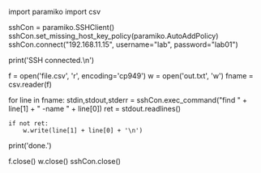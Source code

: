 import paramiko
import csv

sshCon = paramiko.SSHClient()
sshCon.set_missing_host_key_policy(paramiko.AutoAddPolicy)
sshCon.connect("192.168.11.15", username="lab", password="lab01")

print('SSH connected.\n')
 
f = open('file.csv', 'r', encoding='cp949')
w = open('out.txt', 'w')
fname = csv.reader(f)

for line in fname:
    stdin,stdout,stderr = sshCon.exec_command("find " + line[1] + " -name " + line[0])
    ret = stdout.readlines()
    
    if not ret:
        w.write(line[1] + line[0] + '\n')
    
print('done.')

f.close()
w.close()
sshCon.close()
